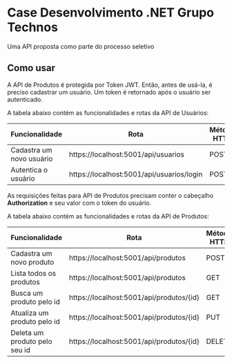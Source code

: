 # Case Desenvolvimento .NET Grupo Technos 
Uma API proposta como parte do processo seletivo
## Como usar

A API de Produtos é protegida por Token JWT. Então, antes de usá-la, é preciso cadastrar um usuário.
Um token é retornado após o usuário ser autenticado. 

A tabela abaixo contém as funcionalidades e rotas da API de Usuários:


|Funcionalidade                     |Rota                                           |Método HTTP |
|-----------------------------------|-----------------------------------------------|------------|
|Cadastra um novo usuário           |https://localhost:5001/api/usuarios            |POST        |
|Autentica o usuário                |https://localhost:5001/api/usuarios/login      |POST        |

As requisições feitas para API de Produtos precisam conter o cabeçalho **Authorization** 
e seu valor com o token do usuário.

A tabela abaixo contém as funcionalidades e rotas da API de Produtos:

|Funcionalidade                     |Rota                                           |Método HTTP |
|-----------------------------------|-----------------------------------------------|------------|
|Cadastra um novo produto           |https://localhost:5001/api/produtos            |POST        |
|Lista todos os produtos            |https://localhost:5001/api/produtos            |GET         |
|Busca um produto pelo id           |https://localhost:5001/api/produtos/{id}       |GET         |
|Atualiza um produto pelo id        |https://localhost:5001/api/produtos/{id}       |PUT         |
|Deleta um produto pelo seu id      |https://localhost:5001/api/produtos/{id}       |DELETE      |
